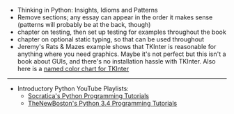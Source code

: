 - Thinking in Python: Insights, Idioms and Patterns
- Remove sections; any essay can appear in the order it makes sense (patterns will probably be at the back, though)
- chapter on testing, then set up testing for examples throughout the book
- chapter on optional static typing, so that can be used throughout
- Jeremy's Rats & Mazes example shows that TKInter is reasonable for anything where you
  need graphics. Maybe it's not perfect but this isn't a book about GUIs, and there's
  no installation hassle with TKInter. Also here is a
  [named color chart for TKInter](http://www.science.smith.edu/dftwiki/images/thumb/3/3d/TkInterColorCharts.png/700px-TkInterColorCharts.png)

******************

- Introductory Python YouTube Playlists:
  - [Socratica's Python Programming Tutorials](https://www.youtube.com/playlist?list=PLi01XoE8jYohWFPpC17Z-wWhPOSuh8Er-)
  - [TheNewBoston's Python 3.4 Programming Tutorials](https://www.youtube.com/playlist?list=PL6gx4Cwl9DGAcbMi1sH6oAMk4JHw91mC_)

